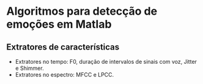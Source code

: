 # Algoritmos para detecção de emoções em Matlab

## Extratores de características
- Extratores no tempo: F0, duração de intervalos de sinais com voz, Jitter e Shimmer.
- Extratores no espectro: MFCC e LPCC.
